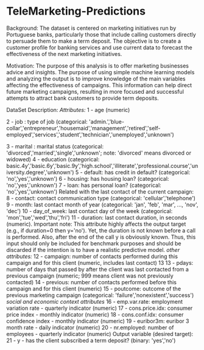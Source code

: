# TeleMarketing-Predictions

Background: The dataset is centered on marketing initiatives run by Portuguese banks, particularly those that include calling customers directly to persuade them to make a term deposit. The objective is to create a customer profile for banking services and use current data to forecast the effectiveness of the next marketing initiatives.

Motivation: The purpose of this analysis is to offer marketing businesses advice and insights. The purpose of using simple machine learning models and analyzing the output is to improve knowledge of the main variables affecting the effectiveness of campaigns. This information can help direct future marketing campaigns, resulting in more focused and successful attempts to attract bank customers to provide term deposits.


DataSet Description:
_Attributes:_
1	- age (numeric)  

2 - job : type of job (categorical: 'admin.','blue-collar','entrepreneur','housemaid','management','retired','self-employed','services','student','technician','unemployed','unknown')

3 - marital : marital status (categorical: 'divorced','married','single','unknown'; note: 'divorced' means divorced or widowed)
4 - education (categorical: basic.4y','basic.6y','basic.9y','high.school','illiterate','professional.course','university.degree','unknown')
5 - default: has credit in default? (categorical: 'no','yes','unknown')
6 - housing: has housing loan? (categorical: 'no','yes','unknown')
7 - loan: has personal loan? (categorical: 'no','yes','unknown')
Related with the last contact of the current campaign:
8	- contact: contact communication type (categorical: 'cellular','telephone')
9 - month: last contact month of year (categorical: 'jan', 'feb', 'mar', ..., 'nov', 'dec')
10 - day_of_week: last contact day of the week (categorical: 'mon','tue','wed','thu','fri')
11 - duration: last contact duration, in seconds (numeric). Important note:  This attribute highly affects the output target (e.g., if duration=0 then y='no'). Yet, the duration is not known before a call is performed. Also, after the end of the call y is obviously known. Thus, this input should only be included for benchmark purposes and should be discarded if the intention is to have a realistic predictive model.
_other attributes:_
12	- campaign: number of contacts performed during this campaign and for this client (numeric, includes last contact)
13	13 - pdays: number of days that passed by after the client was last contacted from a previous campaign (numeric; 999 means client was not previously contacted)
14 - previous: number of contacts performed before this campaign and for this client (numeric)
15 - poutcome: outcome of the previous marketing campaign (categorical: 'failure','nonexistent','success')
_social and economic context attributes_
16	- emp.var.rate: employment variation rate - quarterly indicator (numeric)
17 - cons.price.idx: consumer price index - monthly indicator (numeric)
18 - cons.conf.idx: consumer confidence index - monthly indicator (numeric)
19 - euribor3m: euribor 3 month rate - daily indicator (numeric)
20 - nr.employed: number of employees - quarterly indicator (numeric)
Output variable (desired target):
21	- y - has the client subscribed a term deposit? (binary: 'yes','no')

